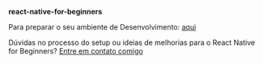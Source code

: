 **react-native-for-beginners**

Para preparar o seu ambiente de Desenvolvimento: [aqui](./GUIDELINE.md)

Dúvidas no processo do setup ou ideias de melhorias para o React Native for Beginners? [Entre em contato comigo](https://github.com/oskojess/react-native-for-beginners/issues/new)

